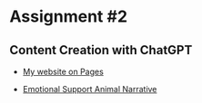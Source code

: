 # Assignment #2
## Content Creation with ChatGPT

- [My website on Pages](https://jefftam79.github.io/assignment-2/)

- [Emotional Support Animal Narrative](https://docs.google.com/document/d/1f55JN-_bCxfuEI2hqKqhprqWKH5uwlb0zk7w2ZraWic/edit?usp=sharing)